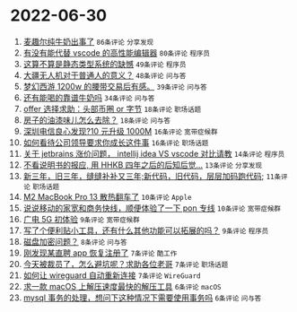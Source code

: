# 2022-06-30

1. [麦趣尔纯牛奶出事了](https://www.v2ex.com/t/863089) `86条评论` `分享发现`
1. [有没有能代替 vscode 的高性能编辑器](https://www.v2ex.com/t/863081) `80条评论` `程序员`
1. [这算不算是静态类型系统的缺憾](https://www.v2ex.com/t/863142) `49条评论` `程序员`
1. [大疆无人机对于普通人的意义？](https://www.v2ex.com/t/863103) `48条评论` `问与答`
1. [梦幻西游 1200w 的腰带交易后有感。](https://www.v2ex.com/t/863111) `39条评论` `问与答`
1. [还有能喝的靠谱牛奶吗](https://www.v2ex.com/t/863122) `34条评论` `问与答`
1. [offer 选择求助：头部币圈 or 字节](https://www.v2ex.com/t/863141) `18条评论` `职场话题`
1. [房子的油漆味儿怎么去除？](https://www.v2ex.com/t/863079) `18条评论` `问与答`
1. [深圳电信良心发现?10 元升级 1000M](https://www.v2ex.com/t/863159) `16条评论` `宽带症候群`
1. [如何看待公司领导要求你成长这件事](https://www.v2ex.com/t/863101) `16条评论` `职场话题`
1. [关于 jetbrains 涨价问题， intellij idea VS vscode 对比请教](https://www.v2ex.com/t/863139) `14条评论` `程序员`
1. [不看说明书的报应, 用 HHKB 四年之后的后知后觉...](https://www.v2ex.com/t/863110) `13条评论` `分享发现`
1. [新三年，旧三年，缝缝补补又三年;新代码，旧代码，层层加码跑代码;](https://www.v2ex.com/t/863080) `11条评论` `职场话题`
1. [M2 MacBook Pro 13 散热翻车了](https://www.v2ex.com/t/863150) `10条评论` `Apple`
1. [说说移动的家宽和商务快线，顺便体验了一下 pon 专线](https://www.v2ex.com/t/863127) `10条评论` `宽带症候群`
1. [广电 5G 初体验](https://www.v2ex.com/t/863153) `9条评论` `宽带症候群`
1. [写了个便利贴小工具，还有什么其他功能可以拓展的吗？](https://www.v2ex.com/t/863147) `9条评论` `程序员`
1. [磁盘加密问题？](https://www.v2ex.com/t/863162) `8条评论` `问与答`
1. [刚发现某直聘 app 恢复注册了](https://www.v2ex.com/t/863116) `7条评论` `酷工作`
1. [今天被裁员了，怎么避坑呢？求助各位老哥](https://www.v2ex.com/t/863115) `7条评论` `职场话题`
1. [如何让 wireguard 自动重新连接](https://www.v2ex.com/t/863087) `7条评论` `WireGuard`
1. [求一款 macOS 上解压速度最快的解压工具](https://www.v2ex.com/t/863146) `6条评论` `macOS`
1. [mysql 事务的处理，想问下这种情况下需要使用事务吗](https://www.v2ex.com/t/863134) `6条评论` `问与答`
